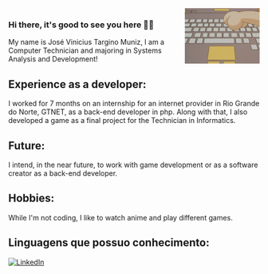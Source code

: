<img alt="meowth in pc" width="150px" src="meowth coding.gif" align="right" style="margin-left: 10px">

### Hi there, it's good to see you here 👾👋

My name is José Vinicius Targino Muniz, I am a Computer Technician and majoring in Systems Analysis and Development!

## Experience as a developer:
I worked for 7 months on an internship for an internet provider in Rio Grande do Norte, GTNET, as a back-end developer in php. 
Along with that, I also developed a game as a final project for the Technician in Informatics.
## Future:
I intend, in the near future, to work with game development or as a software creator as a back-end developer.
## Hobbies:
While I'm not coding, I like to watch anime and play different games.

## Linguagens que possuo conhecimento:


[![LinkedIn](https://img.shields.io/badge/linkedin-%230077B5.svg?style=for-the-badge&logo=linkedin&logoColor=white)](https://www.linkedin.com/in/josé-muniz-374685209/)
